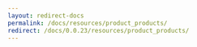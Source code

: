 ```yaml
---
layout: redirect-docs
permalink: /docs/resources/product_products/
redirect: /docs/0.0.23/resources/product_products/
---
```

